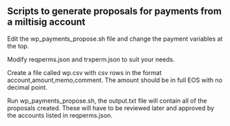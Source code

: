 ## Scripts to generate proposals for payments from a miltisig account

Edit the wp_payments_propose.sh file and change the payment variables at the top.

Modify reqperms.json and trxperm.json to suit your needs.

Create a file called wp.csv with csv rows in the format account,amount,memo,comment.  The amount should be in full EOS with no decimal point.

Run wp_payments_propose.sh, the output.txt file will contain all of the proposals created.  These will have to be reviewed later and approved by the accounts listed in reqperms.json.
